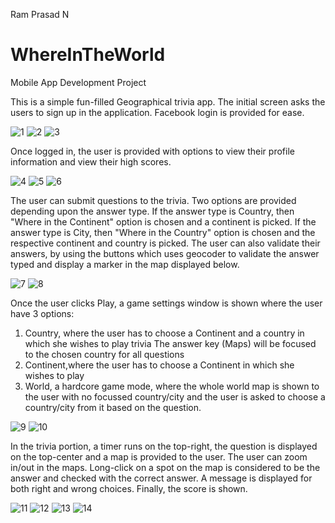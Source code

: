Ram Prasad N
# WhereInTheWorld
Mobile App Development Project

This is a simple fun-filled Geographical trivia app. The initial screen asks the users to sign up in the application. 
Facebook login is provided for ease.

![1](https://cloud.githubusercontent.com/assets/8630568/13482994/8b5aa4d0-e0be-11e5-8361-0042189faa9a.PNG) ![2](https://cloud.githubusercontent.com/assets/8630568/13483024/d3a9d99a-e0be-11e5-8932-d772421c9f6e.PNG)
![3](https://cloud.githubusercontent.com/assets/8630568/13483196/565564c6-e0c0-11e5-9377-04bb04b468f5.PNG)

Once logged in, the user is provided with options to view their profile information and view their high scores.

![4](https://cloud.githubusercontent.com/assets/8630568/13483197/565bf764-e0c0-11e5-9efb-40edd71444b2.PNG)
 ![5](https://cloud.githubusercontent.com/assets/8630568/13483198/566dca98-e0c0-11e5-84b8-e9955e2f86dc.PNG)
 ![6](https://cloud.githubusercontent.com/assets/8630568/13483199/566e973e-e0c0-11e5-83a1-fa0fc3eddab0.PNG)

The user can submit questions to the trivia. Two options are provided depending upon the answer type. 
If the answer type is Country, then "Where in the Continent" option is chosen and a continent is picked.
If the answer type is City, then "Where in the Country" option is chosen and the respective continent and country is picked.
The user can also validate their answers, by using the buttons which uses geocoder to validate the answer typed and display a marker in the map displayed below.

![7](https://cloud.githubusercontent.com/assets/8630568/13483200/5670b7d0-e0c0-11e5-8ad4-c5606930c120.PNG)
 ![8](https://cloud.githubusercontent.com/assets/8630568/13483201/567133ea-e0c0-11e5-8209-392ed5fe22a6.PNG)

Once the user clicks Play, a game settings window is shown where the user have 3 options:
1) Country, where the user has to choose a Continent and a country in which she wishes to play trivia
		The answer key (Maps) will be focused to the chosen country for all questions
2) Continent,where the user has to choose a Continent in which she wishes to play
3) World, a hardcore game mode, where the whole world map is shown to the user with no focussed country/city and the user is asked to choose a country/city from it based on the question.

![9](https://cloud.githubusercontent.com/assets/8630568/13483202/568cc20e-e0c0-11e5-8824-f3d59038514d.PNG)
 ![10](https://cloud.githubusercontent.com/assets/8630568/13483207/56e02598-e0c0-11e5-98ba-c046f52eed45.PNG)

In the trivia portion, a timer runs on the top-right, the question is displayed on the top-center and a map is provided to the user.
The user can zoom in/out in the maps. Long-click on a spot on the map is considered to be the answer and checked with the correct answer.
A message is displayed for both right and wrong choices. Finally, the score is shown.

![11](https://cloud.githubusercontent.com/assets/8630568/13483203/569c35ea-e0c0-11e5-8731-e629cb5ff9d8.PNG)
 ![12](https://cloud.githubusercontent.com/assets/8630568/13483204/569d6974-e0c0-11e5-9728-b787e81f82a6.PNG)
 ![13](https://cloud.githubusercontent.com/assets/8630568/13483205/56a09090-e0c0-11e5-855c-5f57ca28e63f.PNG)
 ![14](https://cloud.githubusercontent.com/assets/8630568/13483206/56a38214-e0c0-11e5-993e-ba824ec1fdf1.PNG)
